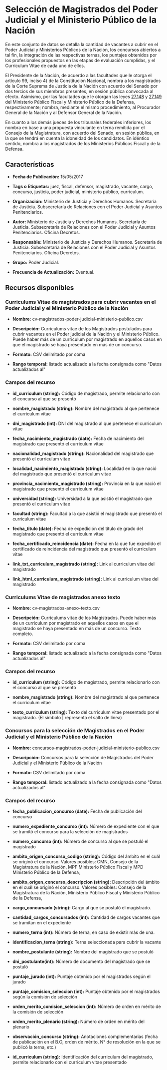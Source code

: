 Selección de Magistrados del Poder Judicial y el Ministerio Público de la Nación
================================================================================

En este conjunto de datos se detalla la cantidad de vacantes a cubrir en el Poder Judicial y Ministerios Públicos de la Nación, los concursos abiertos a tal fin, la integración de las respectivas ternas, los puntajes obtenidos por los profesionales propuestos en las etapas de evaluación cumplidas, y el Curriculum Vitae de cada uno de ellos.

El Presidente de la Nación, de acuerdo a las facultades que le otorga el artículo 99, inciso 4) de la Constitución Nacional, nombra a los magistrados de la Corte Suprema de Justicia de la Nación con acuerdo del Senado por dos tercios de sus miembros presentes, en sesión pública convocada al efecto. Asimismo, por las facultades que le otorgan las leyes [27.148](http://servicios.infoleg.gob.ar/infolegInternet/anexos/245000-249999/248194/texact.htm) y [27.149](http://servicios.infoleg.gob.ar/infolegInternet/anexos/245000-249999/248189/texact.htm) del Ministerio Público Fiscal y Ministerio Público de la Defensa, respectivamente; nombra, mediante el mismo procedimiento, al Procurador General de la Nación y al Defensor General de la Nación.

En cuanto a los demás jueces de los tribunales federales inferiores, los nombra en base a una propuesta vinculante en terna remitida por el Consejo de la Magistratura, con acuerdo del Senado, en sesión pública, en la que se tendrá en cuenta la idoneidad de los candidatos. En idéntico sentido, nombra a los magistrados de los Ministerios Públicos Fiscal y de la Defensa.

Características
---------------

-   **Fecha de Publicación:** 15/05/2017

-   **Tags o Etiquetas:** juez, fiscal, defensor, magistrado, vacante, cargo, concurso, justicia, poder judicial, ministerio público, curriculum.

-   **Organización:** Ministerio de Justicia y Derechos Humanos. Secretaría de Justicia. Subsecretaría de Relaciones con el Poder Judicial y Asuntos Penitenciarios.

-   **Autor:** Ministerio de Justicia y Derechos Humanos. Secretaría de Justicia. Subsecretaría de Relaciones con el Poder Judicial y Asuntos Penitenciarios. Oficina Decretos.

-   **Responsable:** Ministerio de Justicia y Derechos Humanos. Secretaría de Justicia. Subsecretaría de Relaciones con el Poder Judicial y Asuntos Penitenciarios. Oficina Decretos.

-   **Grupo:** Poder Judicial.

-   **Frecuencia de Actualización:** Eventual.

Recursos disponibles
--------------------

### Curriculums Vitae de magistrados para cubrir vacantes en el Poder Judicial y el Ministerio Público de la Nación

-   **Nombre:** cv-magistrados-poder-judicial-ministerio-publico.csv

-   **Descripción:** Curriculums vitae de los Magistrados postulados para cubrir vacantes en el Poder judicial de la Nación y el Ministerio Público. Puede haber más de un curriculum por magistrado en aquellos casos en que el magistrado se haya presentado en más de un concurso.

-   **Formato:** CSV delimitado por coma

-   **Rango temporal:** listado actualizado a la fecha consignada como "Datos actualizados al"

### Campos del recurso

-   **id\_curriculum (string):** Código de magistrado, permite relacionarlo con el concurso al que se presentó

-   **nombre\_magistrado (string):** Nombre del magistrado al que pertenece el curriculum vitae

-   **dni\_magistrado (int):** DNI del magistrado al que pertenece el curriculum vitae

-   **fecha\_nacimiento\_magistrado (date):** Fecha de nacimiento del magistrado que presentó el curriculum vitae

-   **nacionalidad\_magistrado (string):** Nacionalidad del magistrado que presentó el curriculum vitae

-   **localidad\_nacimiento\_magistrado (string):** Localidad en la que nació del magistrado que presentó el curriculum vitae

-   **provincia\_nacimiento\_magistrado (string):** Provincia en la que nació el magistrado que presentó el curriculum vitae

-   **universidad (string):** Universidad a la que asistió el magistrado que presentó el curriculum vitae

-   **facultad (string):** Facultad a la que asistió el magistrado que presentó el curriculum vitae

-   **fecha\_titulo (date):** Fecha de expedición del título de grado del magistrado que presentó el curriculum vitae

-   **fecha\_certificado\_reincidencia (date):** Fecha en la que fue expedido el certificado de reincidencia del magistrado que presentó el curriculum vitae

-   **link\_txt\_curriculum\_magistrado (string):** Link al curriculum vitae del magistrado

-   **link\_html\_curriculum\_magistrado (string):** Link al curriculum vitae del magistrado

### Curriculums Vitae de magistrados anexo texto

-   **Nombre:** cv-magistrados-anexo-texto.csv

-   **Descripción:** Curriculums vitae de los Magistrados. Puede haber más de un curriculum por magistrado en aquellos casos en que el magistrado se haya presentado en más de un concurso. Texto completo.

-   **Formato:** CSV delimitado por coma

-   **Rango temporal:** listado actualizado a la fecha consignada como "Datos actualizados al"

### Campos del recurso

-   **id\_curriculum (string):** Código de magistrado, permite relacionarlo con el concurso al que se presentó

-   **nombre\_magistrado (string):** Nombre del magistrado al que pertenece el curriculum vitae

-   **texto\_curriculum (string):** Texto del curriculum vitae presentado por el magistrado. (El símbolo | representa el salto de línea)

### Concursos para la selección de Magistrados en el Poder Judicial y el Ministerio Público de la Nación

-   **Nombre:** concursos-magistrados-poder-judicial-ministerio-publico.csv

-   **Descripción:** Concursos para la selección de Magistrados del Poder Judicial y el Ministerio Público de la Nación

-   **Formato:** CSV delimitado por coma

-   **Rango temporal:** listado actualizado a la fecha consignada como "Datos actualizados al"

### Campos del recurso

-   **fecha\_publicacion\_concurso (date):** Fecha de publicación del concurso

-   **numero\_expediente\_concurso (int):** Número de expediente con el que se tramitó el concurso para la selección de magistrados

-   **numero\_concurso (int):** Número de concurso al que se postuló el magistrado

-   **ambito\_origen\_concurso\_codigo (string):** Código del ámbito en el cuál se originó el concurso. Valores posibles: CMN, Consejo de la Magistratura de la Nación, MPF Ministerio Público Fiscal y MPD Ministerio Público de la Defensa,

-   **ambito\_origen\_concurso\_descripcion (string):** Descripción del ámbito en el cuál se originó el concurso. Valores posibles: Consejo de la Magistratura de la Nación, Ministerio Público Fiscal y Ministerio Público de la Defensa,

-   **cargo\_concursado (string):** Cargo al que se postuló el magistrado.

-   **cantidad\_cargos\_concursados (int):** Cantidad de cargos vacantes que se tramitan en el expediente

-   **numero\_terna (int):** Número de terna, en caso de existir más de una.

-   **identificacion\_terna (string):** Terna seleccionada para cubrir la vacante

-   **nombre\_postulante (string):** Nombre del magistrado que se postuló

-   **dni\_postulante(int):** Número de documento del magistrado que se postuló

-   **puntaje\_jurado (int):** Puntaje obtenido por el magistrados según el jurado

-   **puntaje\_comision\_seleccion (int):** Puntaje obtenido por el magistrados según la comisión de selección

-   **orden\_merito\_comision\_seleccion (int):** Número de orden en mérito de la comisión de selección

-   **orden\_merito\_plenario (string):** Número de orden en mérito del plenario

-   **observación\_concurso (string):** Anotaciones complementarias (fecha de publicación en el B.O, orden de mérito, N° de resolución en la que se publicó la terna, etc.)

-   **id\_curriculum (string):** Identificación del curriculum del magistrado, permite relacionarlo con el curriculum vitae presentado

